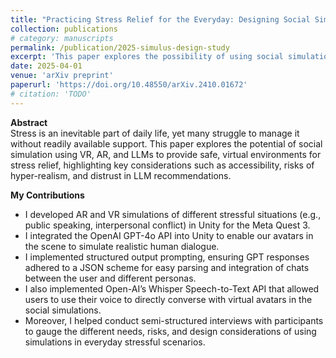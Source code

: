 ```yaml
---
title: "Practicing Stress Relief for the Everyday: Designing Social Simulation Using VR, AR, and LLMs"
collection: publications
# category: manuscripts
permalink: /publication/2025-simulus-design-study
excerpt: 'This paper explores the possibility of using social simulations as a safe, virtual environment to practice stress relief in everyday stressful situations.'
date: 2025-04-01
venue: 'arXiv preprint'
paperurl: 'https://doi.org/10.48550/arXiv.2410.01672'
# citation: 'TODO'
---
```


**Abstract**  
Stress is an inevitable part of daily life, yet many struggle to manage it without readily available support. This paper explores the potential of social simulation using VR, AR, and LLMs to provide safe, virtual environments for stress relief, highlighting key considerations such as accessibility, risks of hyper-realism, and distrust in LLM recommendations.

**My Contributions**  
- I developed AR and VR simulations of different stressful situations (e.g., public speaking, interpersonal conflict) in Unity for the Meta Quest 3.
- I integrated the OpenAI GPT-4o API into Unity to enable our avatars in the scene to simulate realistic human dialogue.
- I implemented structured output prompting, ensuring GPT responses adhered to a JSON scheme for easy parsing and integration of chats between the user and different personas.
- I also implemented Open-AI’s Whisper Speech-to-Text API that allowed users to use their voice to directly converse with virtual avatars in the social simulations.
- Moreover, I helped conduct semi-structured interviews with participants to gauge the different needs, risks, and design considerations of using simulations in everyday stressful scenarios.


